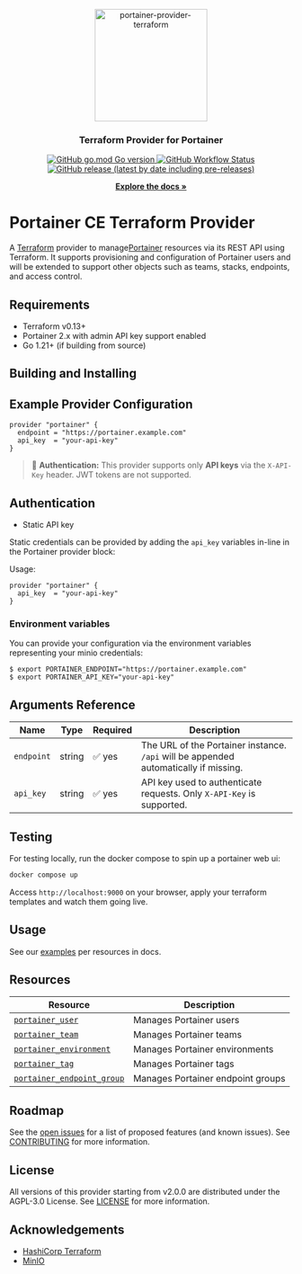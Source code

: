 
<p align="center">
  <a href="https://github.com/grulicht/terraform-provider-portainer">
    <img src="https://www.portainer.io/hubfs/portainer-logo-black.svg" alt="portainer-provider-terraform" width="200">
  </a>
  <h3 align="center" style="font-weight: bold">Terraform Provider for Portainer</h3>
  <p align="center">
    <a href="https://golang.org/doc/devel/release.html">
      <img alt="GitHub go.mod Go version" src="https://img.shields.io/github/go-mod/go-version/grulicht/terraform-provider-portainer">
    </a>
    <a href="https://github.com/grulicht/terraform-provider-portainer/actions?query=workflow%3A%22Terraform+Provider+CI%22">
      <img alt="GitHub Workflow Status" src="https://img.shields.io/github/actions/workflow/status/grulicht/terraform-provider-portainer/go.yml?branch=main">
    </a>
    <a href="https://github.com/grulicht/terraform-provider-portainer/releases">
      <img alt="GitHub release (latest by date including pre-releases)" src="https://img.shields.io/github/v/release/grulicht/terraform-provider-portainer?include_prereleases">
    </a>
  </p>
  <p align="center">
    <a href="https://github.com/grulicht/terraform-provider-portainer/tree/main/docs"><strong>Explore the docs »</strong></a>
  </p>
</p>

# Portainer CE Terraform Provider

A [Terraform](https://www.terraform.io) provider to manage[Portainer](https://www.portainer.io/) resources via its REST API using Terraform. It supports provisioning and configuration of Portainer users and will be extended to support other objects such as teams, stacks, endpoints, and access control.

## Requirements

- Terraform v0.13+
- Portainer 2.x with admin API key support enabled
- Go 1.21+ (if building from source)

## Building and Installing


## Example Provider Configuration

```hcl
provider "portainer" {
  endpoint = "https://portainer.example.com"
  api_key  = "your-api-key"
}
```
> 🔐 **Authentication:** This provider supports only **API keys** via the `X-API-Key` header. JWT tokens are not supported.

## Authentication
- Static API key

Static credentials can be provided by adding the `api_key` variables in-line in the Portainer provider block:

Usage:

```hcl
provider "portainer" {
  api_key  = "your-api-key"
}
```
### Environment variables

You can provide your configuration via the environment variables representing your minio credentials:

```hcl
$ export PORTAINER_ENDPOINT="https://portainer.example.com"
$ export PORTAINER_API_KEY="your-api-key"
```

## Arguments Reference

| Name       | Type   | Required | Description                                                                 |
|------------|--------|----------|-----------------------------------------------------------------------------|
| `endpoint` | string | ✅ yes   | The URL of the Portainer instance. `/api` will be appended automatically if missing. |
| `api_key`  | string | ✅ yes   | API key used to authenticate requests. Only `X-API-Key` is supported.       |

## Testing

For testing locally, run the docker compose to spin up a portainer web ui:

```sh
docker compose up
```

Access `http://localhost:9000` on your browser, apply your terraform templates and watch them going live.

## Usage

See our [examples](./docs/resources/) per resources in docs.

## Resources

| Resource                             | Description                      |
|--------------------------------------|----------------------------------|
| [`portainer_user`](docs/resources/README-user.md)                | Manages Portainer users         |
| [`portainer_team`](docs/resources/README-team.md)                | Manages Portainer teams         |
| [`portainer_environment`](docs/resources/README-environment.md)  | Manages Portainer environments  |
| [`portainer_tag`](docs/resources/README-tag.md)                  | Manages Portainer tags          |
| [`portainer_endpoint_group`](docs/resources/README-endpoint-group.md) | Manages Portainer endpoint groups |

## Roadmap

See the [open issues](https://github.com/grulicht/terraform-provider-portainer/issues) for a list of proposed features (and known issues). See [CONTRIBUTING](./.github/CONTRIBUTING.md) for more information.

## License

All versions of this provider starting from v2.0.0 are distributed under the AGPL-3.0 License. See [LICENSE](./LICENSE) for more information.

## Acknowledgements

- [HashiCorp Terraform](https://www.hashicorp.com/products/terraform)
- [MinIO](https://portainer.io)
